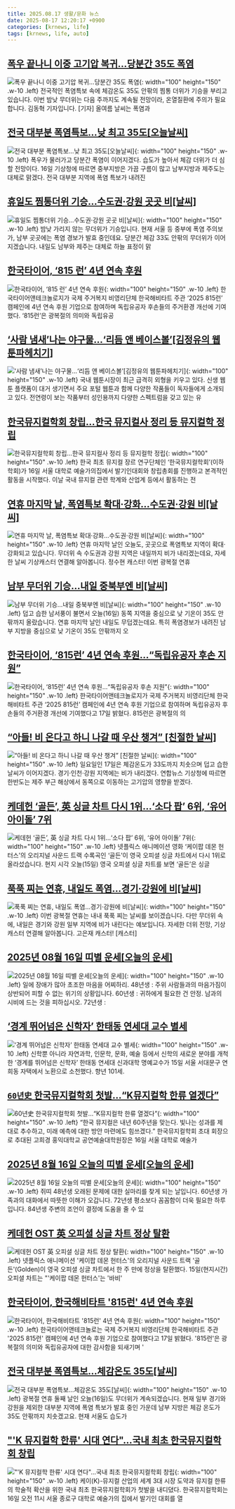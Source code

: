 ```yaml
---
title: 2025.08.17 생활/문화 뉴스
date: 2025-08-17 12:20:17 +0900
categories: [krnews, life]
tags: [krnews, life, auto]
---
```

## [폭우 끝나니 이중 고기압 복귀…당분간 35도 폭염](https://n.news.naver.com/mnews/article/422/0000771225)

![폭우 끝나니 이중 고기압 복귀…당분간 35도 폭염](https://mimgnews.pstatic.net/image/origin/422/2025/08/16/771225.jpg?type=nf220_150){: width="100" height="150" .w-10 .left}
전국적인 폭염특보 속에 체감온도 35도 안팎의 찜통 더위가 기승을 부리고 있습니다. 이번 밤낮 무더위는 다음 주까지도 계속될 전망이라, 온열질환에 주의가 필요합니다. 김동혁 기자입니다. [기자] 올여름 날씨는 폭염과

## [전국 대부분 폭염특보…낮 최고 35도[오늘날씨]](https://n.news.naver.com/mnews/article/119/0002991544)

![전국 대부분 폭염특보…낮 최고 35도[오늘날씨]](https://mimgnews.pstatic.net/image/origin/119/2025/08/16/2991544.jpg?type=nf220_150){: width="100" height="150" .w-10 .left}
폭우가 물러가고 당분간 폭염이 이어지겠다. 습도가 높아서 체감 더위가 더 심할 전망이다. 16일 기상청에 따르면 중부지방은 가끔 구름이 많고 남부지방과 제주도는 대체로 맑겠다. 전국 대부분 지역에 폭염 특보가 내려진

## [휴일도 찜통더위 기승…수도권·강원 곳곳 비[날씨]](https://n.news.naver.com/mnews/article/422/0000771264)

![휴일도 찜통더위 기승…수도권·강원 곳곳 비[날씨]](https://mimgnews.pstatic.net/image/origin/422/2025/08/16/771264.jpg?type=nf220_150){: width="100" height="150" .w-10 .left}
밤낮 가리지 않는 무더위가 기승입니다. 현재 서울 등 중부에 폭염 주의보가, 남부 곳곳에는 폭염 경보가 발효 중인데요. 당분간 체감 33도 안팎의 무더위가 이어지겠습니다. 내일도 남부와 제주는 대체로 하늘 표정이 맑

## [한국타이어, ‘815 런’ 4년 연속 후원](https://n.news.naver.com/mnews/article/018/0006091781)

![한국타이어, ‘815 런’ 4년 연속 후원](https://mimgnews.pstatic.net/image/origin/018/2025/08/17/6091781.jpg?type=nf220_150){: width="100" height="150" .w-10 .left}
한국타이어앤테크놀로지가 국제 주거복지 비영리단체 한국해비타트 주관 ‘2025 815런’ 캠페인에 4년 연속 후원 기업으로 참여하며 독립유공자 후손들의 주거환경 개선에 기여했다. ‘815런’은 광복절의 의미와 독립유공

## [‘사람 냄새’나는 야구물…‘리듬 앤 베이스볼’[김정유의 웹툰파헤치기]](https://n.news.naver.com/mnews/article/018/0006091201)

![‘사람 냄새’나는 야구물…‘리듬 앤 베이스볼’[김정유의 웹툰파헤치기]](https://mimgnews.pstatic.net/image/origin/018/2025/08/16/6091201.jpg?type=nf220_150){: width="100" height="150" .w-10 .left}
국내 웹툰시장이 최근 급격히 외형을 키우고 있다. 신생 웹툰 플랫폼이 대거 생기면서 주요 포털 웹툰과 함께 다양한 작품들이 독자들에게 소개되고 있다. 전연령이 보는 작품부터 성인용까지 다양한 스펙트럼을 갖고 있는 유

## [한국뮤지컬학회 창립…한국 뮤지컬사 정리 등 뮤지컬학 정립](https://n.news.naver.com/mnews/article/005/0001796253)

![한국뮤지컬학회 창립…한국 뮤지컬사 정리 등 뮤지컬학 정립](https://mimgnews.pstatic.net/image/origin/005/2025/08/17/1796253.jpg?type=nf220_150){: width="100" height="150" .w-10 .left}
한국 최초 뮤지컬 장르 연구단체인 ‘한국뮤지컬학회’(이하 학회)가 16일 서울 대학로 예술가의집에서 발기인대회와 창립총회를 진행하고 본격적인 활동을 시작했다. 이날 국내 뮤지컬 관련 학계와 산업계 등에서 활동하는 전

## [연휴 마지막 날, 폭염특보 확대·강화...수도권·강원 비[날씨]](https://n.news.naver.com/mnews/article/052/0002233829)

![연휴 마지막 날, 폭염특보 확대·강화...수도권·강원 비[날씨]](https://mimgnews.pstatic.net/image/origin/052/2025/08/17/2233829.jpg?type=nf220_150){: width="100" height="150" .w-10 .left}
연휴 마지막 날인 오늘도, 곳곳으로 폭염특보 지역이 확대·강화되고 있습니다. 무더위 속 수도권과 강원 지역은 내일까지 비가 내리겠는데요, 자세한 날씨 기상캐스터 연결해 알아봅니다. 정수현 캐스터! 이번 광복절 연휴

## [남부 무더위 기승…내일 중북부엔 비[날씨]](https://n.news.naver.com/mnews/article/055/0001284378)

![남부 무더위 기승…내일 중북부엔 비[날씨]](https://mimgnews.pstatic.net/image/origin/055/2025/08/16/1284378.jpg?type=nf220_150){: width="100" height="150" .w-10 .left}
덥고 습한 남서풍이 불면서 오늘(16일) 동쪽 지역을 중심으로 낮 기온이 35도 안팎까지 올랐습니다. 연휴 마지막 날인 내일도 무덥겠는데요. 특히 폭염경보가 내려진 남부 지방을 중심으로 낮 기온이 35도 안팎까지 오

## [한국타이어, ‘815런’ 4년 연속 후원…“독립유공자 후손 지원”](https://n.news.naver.com/mnews/article/029/0002975648)

![한국타이어, ‘815런’ 4년 연속 후원…“독립유공자 후손 지원”](https://mimgnews.pstatic.net/image/origin/029/2025/08/17/2975648.jpg?type=nf220_150){: width="100" height="150" .w-10 .left}
한국타이어앤테크놀로지가 국제 주거복지 비영리단체 한국해비타트 주관 ‘2025 815런’ 캠페인에 4년 연속 후원 기업으로 참여하며 독립유공자 후손들의 주거환경 개선에 기여했다고 17일 밝혔다. 815런은 광복절의 의

## [“아들! 비 온다고 하니 나갈 때 우산 챙겨” [친절한 날씨]](https://n.news.naver.com/mnews/article/022/0004060466)

![“아들! 비 온다고 하니 나갈 때 우산 챙겨” [친절한 날씨]](https://mimgnews.pstatic.net/image/origin/022/2025/08/17/4060466.jpg?type=nf220_150){: width="100" height="150" .w-10 .left}
일요일인 17일은 체감온도가 33도까지 치솟으며 덥고 습한 날씨가 이어지겠다. 경기·인천·강원 지역에는 비가 내리겠다. 연합뉴스 기상청에 따르면 한반도는 제주 부근 해상에서 동쪽으로 이동하는 고기압의 영향을 받겠다.

## [케데헌 ‘골든’, 英 싱글 차트 다시 1위…‘소다 팝’ 6위, ‘유어 아이돌’ 7위](https://n.news.naver.com/mnews/article/056/0012010088)

![케데헌 ‘골든’, 英 싱글 차트 다시 1위…‘소다 팝’ 6위, ‘유어 아이돌’ 7위](https://mimgnews.pstatic.net/image/origin/056/2025/08/16/12010088.jpg?type=nf220_150){: width="100" height="150" .w-10 .left}
넷플릭스 애니메이션 영화 ‘케이팝 데몬 헌터스’의 오리지널 사운드 트랙 수록곡인 ‘골든’이 영국 오피셜 싱글 차트에서 다시 1위로 올라섰습니다. 현지 시각 오늘(15일) 영국 오피셜 싱글 차트를 보면 ‘골든’은 싱글

## [푹푹 찌는 연휴, 내일도 폭염...경기·강원에 비[날씨]](https://n.news.naver.com/mnews/article/052/0002233667)

![푹푹 찌는 연휴, 내일도 폭염...경기·강원에 비[날씨]](https://mimgnews.pstatic.net/image/origin/052/2025/08/16/2233667.jpg?type=nf220_150){: width="100" height="150" .w-10 .left}
이번 광복절 연휴는 내내 푹푹 찌는 날씨를 보이겠습니다. 다만 무더위 속에, 내일은 경기와 강원 일부 지역에 비가 내린다는 예보입니다. 자세한 더위 전망, 기상 캐스터 연결해 알아봅니다. 고은재 캐스터! [캐스터]

## [2025년 08월 16일 띠별 운세[오늘의 운세]](https://n.news.naver.com/mnews/article/030/0003341099)

![2025년 08월 16일 띠별 운세[오늘의 운세]](https://mimgnews.pstatic.net/image/origin/030/2025/08/16/3341099.jpg?type=nf220_150){: width="100" height="150" .w-10 .left}
일에 장애가 많아 초조한 마음을 어찌하리. 48년생 : 주위 사람들과의 마음가짐이 상반되어 피할 수 없는 위기의 상황입니다. 60년생 : 귀하에게 필요한 건 안정. 남과의 시비에 드는 것을 피하십시오. 72년생 :

## [‘경계 뛰어넘은 신학자’ 한태동 연세대 교수 별세](https://n.news.naver.com/mnews/article/005/0001796215)

![‘경계 뛰어넘은 신학자’ 한태동 연세대 교수 별세](https://mimgnews.pstatic.net/image/origin/005/2025/08/16/1796215.jpg?type=nf220_150){: width="100" height="150" .w-10 .left}
신학뿐 아니라 자연과학, 인문학, 문화, 예술 등에서 신학의 새로운 분야를 개척한 ‘경계를 뛰어넘은 신학자’ 한태동 연세대 신과대학 명예교수가 15일 서울 서대문구 연희동 자택에서 노환으로 소천했다. 향년 101세.

## [`60년史` 한국뮤지컬학회 첫발…“K뮤지컬학 한류 열겠다”](https://n.news.naver.com/mnews/article/018/0006091796)

![`60년史` 한국뮤지컬학회 첫발…“K뮤지컬학 한류 열겠다”](https://mimgnews.pstatic.net/image/origin/018/2025/08/17/6091796.jpg?type=nf220_150){: width="100" height="150" .w-10 .left}
“한국 뮤지컬은 내년 60주년을 맞는다. 빛나는 성과를 제대로 추수하고, 미래 예측에 대한 방안 마련에도 힘쓰겠다.” 한국뮤지컬학회 초대 회장으로 추대된 고희경 홍익대학교 공연예술대학원장은 16일 서울 대학로 예술가

## [2025년 8월 16일 오늘의 띠별 운세[오늘의 운세]](https://n.news.naver.com/mnews/article/015/0005171393)

![2025년 8월 16일 오늘의 띠별 운세[오늘의 운세]](https://mimgnews.pstatic.net/image/origin/015/2025/08/16/5171393.jpg?type=nf220_150){: width="100" height="150" .w-10 .left}
쥐띠 48년생 오래된 문제에 대한 실마리를 찾게 되는 날입니다. 60년생 가족과의 대화에서 따뜻한 이해가 오갑니다. 72년생 평소보다 꼼꼼함이 더욱 필요한 하루입니다. 84년생 주변의 조언이 결정에 도움을 줄 수 있

## [케데헌 OST 英 오피셜 싱글 차트 정상 탈환](https://n.news.naver.com/mnews/article/025/0003462304)

![케데헌 OST 英 오피셜 싱글 차트 정상 탈환](https://mimgnews.pstatic.net/image/origin/025/2025/08/16/3462304.jpg?type=nf220_150){: width="100" height="150" .w-10 .left}
넷플릭스 애니메이션 '케이팝 데몬 헌터스'의 오리지널 사운드 트랙 '골든'(Golden)이 영국 오피셜 싱글 차트에서 한 주 만에 정상을 탈환했다. 15일(현지시간) 오피셜 차트는 "'케이팝 데몬 헌터스'는 '바비'

## [한국타이어, 한국해비타트 '815런' 4년 연속 후원](https://n.news.naver.com/mnews/article/277/0005637968)

![한국타이어, 한국해비타트 '815런' 4년 연속 후원](https://mimgnews.pstatic.net/image/origin/277/2025/08/17/5637968.jpg?type=nf220_150){: width="100" height="150" .w-10 .left}
한국타이어앤테크놀로는 국제 주거복지 비영리단체 한국해비타트 주관 '2025 815런' 캠페인에 4년 연속 후원 기업으로 참여했다고 17일 밝혔다. '815런'은 광복절의 의미와 독립유공자에 대한 감사함을 되새기며 '

## [전국 대부분 폭염특보…체감온도 35도[날씨]](https://n.news.naver.com/mnews/article/055/0001284323)

![전국 대부분 폭염특보…체감온도 35도[날씨]](https://mimgnews.pstatic.net/image/origin/055/2025/08/16/1284323.jpg?type=nf220_150){: width="100" height="150" .w-10 .left}
광복절 연휴 둘째 날인 오늘(16일)도 무더위가 계속되겠습니다. 현재 일부 경기와 강원을 제외한 대부분 지역에 폭염 특보가 발효 중인 가운데 남부 지방은 체감 온도가 35도 안팎까지 치솟겠고요. 현재 서울도 습도가

## ["'K 뮤지컬학 한류' 시대 연다"…국내 최초 한국뮤지컬학회 창립](https://n.news.naver.com/mnews/article/421/0008431076)

!["'K 뮤지컬학 한류' 시대 연다"…국내 최초 한국뮤지컬학회 창립](https://mimgnews.pstatic.net/image/origin/421/2025/08/16/8431076.jpg?type=nf220_150){: width="100" height="150" .w-10 .left}
케이(K)-뮤지컬 산업의 세계 3대 시장 도약과 뮤지컬 한류의 학술적 확산을 위한 국내 최초 한국뮤지컬학회가 첫발을 내디뎠다. 한국뮤지컬학회는 16일 오전 11시 서울 종로구 대학로 예술가의 집에서 발기인 대회를 열

